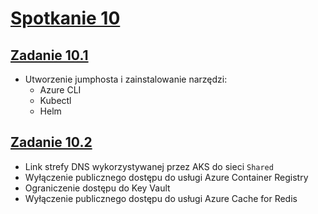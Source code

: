 # [Spotkanie 10](https://github.com/cloudstateu/kurs-iac-terraform/blob/master/Zjazd10/zadania.md)


## [Zadanie 10.1](./zadanie1)

* Utworzenie jumphosta i zainstalowanie narzędzi:
    * Azure CLI
    * Kubectl
    * Helm

## [Zadanie 10.2](./zadanie2)

* Link strefy DNS wykorzystywanej przez AKS do sieci `Shared`
* Wyłączenie publicznego dostępu do usługi Azure Container Registry
* Ograniczenie dostępu do Key Vault
* Wyłączenie publicznego dostępu do usługi Azure Cache for Redis